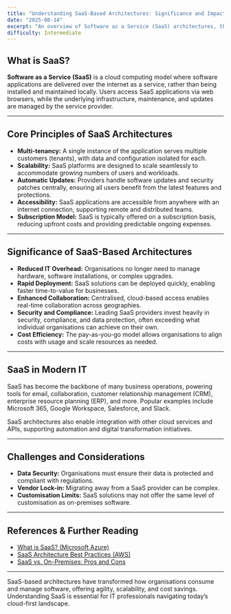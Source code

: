 ```yaml
---
title: "Understanding SaaS-Based Architectures: Significance and Impact"
date: "2025-08-14"
excerpt: "An overview of Software as a Service (SaaS) architectures, their core principles, benefits, and their role in modern IT."
difficulty: Intermediate
---
```


## What is SaaS?

**Software as a Service (SaaS)** is a cloud computing model where software applications are delivered over the internet as a service, rather than being installed and maintained locally. Users access SaaS applications via web browsers, while the underlying infrastructure, maintenance, and updates are managed by the service provider.

---

## Core Principles of SaaS Architectures

- **Multi-tenancy:** A single instance of the application serves multiple customers (tenants), with data and configuration isolated for each.
- **Scalability:** SaaS platforms are designed to scale seamlessly to accommodate growing numbers of users and workloads.
- **Automatic Updates:** Providers handle software updates and security patches centrally, ensuring all users benefit from the latest features and protections.
- **Accessibility:** SaaS applications are accessible from anywhere with an internet connection, supporting remote and distributed teams.
- **Subscription Model:** SaaS is typically offered on a subscription basis, reducing upfront costs and providing predictable ongoing expenses.

---

## Significance of SaaS-Based Architectures

- **Reduced IT Overhead:** Organisations no longer need to manage hardware, software installations, or complex upgrades.
- **Rapid Deployment:** SaaS solutions can be deployed quickly, enabling faster time-to-value for businesses.
- **Enhanced Collaboration:** Centralised, cloud-based access enables real-time collaboration across geographies.
- **Security and Compliance:** Leading SaaS providers invest heavily in security, compliance, and data protection, often exceeding what individual organisations can achieve on their own.
- **Cost Efficiency:** The pay-as-you-go model allows organisations to align costs with usage and scale resources as needed.

---

## SaaS in Modern IT

SaaS has become the backbone of many business operations, powering tools for email, collaboration, customer relationship management (CRM), enterprise resource planning (ERP), and more. Popular examples include Microsoft 365, Google Workspace, Salesforce, and Slack.

SaaS architectures also enable integration with other cloud services and APIs, supporting automation and digital transformation initiatives.

---

## Challenges and Considerations

- **Data Security:** Organisations must ensure their data is protected and compliant with regulations.
- **Vendor Lock-in:** Migrating away from a SaaS provider can be complex.
- **Customisation Limits:** SaaS solutions may not offer the same level of customisation as on-premises software.

---

## References & Further Reading

- [What is SaaS? (Microsoft Azure)](https://azure.microsoft.com/en-us/resources/cloud-computing-dictionary/what-is-saas/)
- [SaaS Architecture Best Practices (AWS)](https://aws.amazon.com/architecture/saas/)
- [SaaS vs. On-Premises: Pros and Cons](https://www.ibm.com/cloud/learn/saas)

---

SaaS-based architectures have transformed how organisations consume and manage software, offering agility, scalability, and cost savings. Understanding SaaS is essential for IT professionals navigating today’s cloud-first landscape.